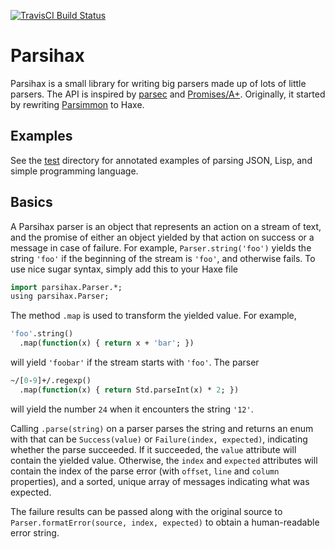 [![TravisCI Build Status](https://api.travis-ci.org/deathbeam/parsihax.svg?branch=master)](https://travis-ci.org/deathbeam/parsihax)

# Parsihax
Parsihax is a small library for writing big parsers made up of lots of little parsers. The API is inspired by [parsec][] and [Promises/A+][promises-aplus].
Originally, it started by rewriting [Parsimmon][parsimmon] to Haxe.

## Examples
See the [test][] directory for annotated examples of parsing JSON, Lisp, and simple programming language.

## Basics

A Parsihax parser is an object that represents an action on a stream of text, and the promise of either an object yielded by that action on success or a message in case of failure. For example, `Parser.string('foo')` yields the string `'foo'` if the beginning of the stream is `'foo'`, and otherwise fails. To use nice sugar syntax, simply add this to your Haxe file

```haxe
import parsihax.Parser.*;
using parsihax.Parser;
```

The method `.map` is used to transform the yielded value. For example,

```haxe
'foo'.string()
  .map(function(x) { return x + 'bar'; })
```

will yield `'foobar'` if the stream starts with `'foo'`. The parser

```haxe
~/[0-9]+/.regexp()
  .map(function(x) { return Std.parseInt(x) * 2; })
```

will yield the number `24` when it encounters the string `'12'`.

Calling `.parse(string)` on a parser parses the string and returns an enum with that can be `Success(value)` or `Failure(index, expected)`, indicating whether the parse succeeded. If it succeeded, the `value` attribute will contain the yielded value. Otherwise, the `index` and `expected` attributes will contain the index of the parse error (with `offset`, `line` and `column` properties), and a sorted, unique array of messages indicating what was expected.

The failure results can be passed along with the original source to `Parser.formatError(source, index, expected)` to obtain a human-readable error string.

[test]: https://github.com/deathbeam/parsihax/tree/master/test

[promises-aplus]: https://promisesaplus.com/
[parsec]: https://hackage.haskell.org/package/parsec
[parsimmon]: https://github.com/jneen/parsimmon